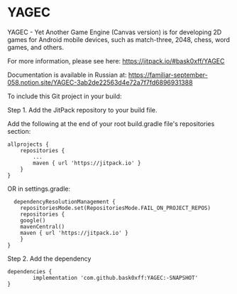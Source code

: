 # YAGEC

YAGEC - Yet Another Game Engine (Canvas version) is for developing 2D games for Android mobile devices, such as match-three, 2048, chess, word games, and others.

For more information, please see here: https://jitpack.io/#bask0xff/YAGEC

Documentation is available in Russian at: https://familiar-september-058.notion.site/YAGEC-3ab2de22563d4e72a7f7fd6896931388

To include this Git project in your build:

Step 1. Add the JitPack repository to your build file.

Add the following at the end of your root build.gradle file's repositories section:

	allprojects {
		repositories {
			...
			maven { url 'https://jitpack.io' }
		}
	}
  
  OR in settings.gradle:
  
	  dependencyResolutionManagement {
	    repositoriesMode.set(RepositoriesMode.FAIL_ON_PROJECT_REPOS)
	    repositories {
		google()
		mavenCentral()
		maven { url 'https://jitpack.io' }
	    }
	}
  
Step 2. Add the dependency

	dependencies {
	        implementation 'com.github.bask0xff:YAGEC:-SNAPSHOT'
	}
  
